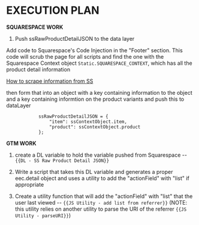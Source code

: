 # EXECUTION PLAN

**SQUARESPACE WORK**
1. Push ssRawProductDetailJSON to the data layer

Add code to Squarespace's Code Injection in the "Footer" section. This code will scrub the page for all scripts and find the one with the Squarespace Context object `Static.SQUARESPACE_CONTEXT`, which has all the product detail information

[How to scrape information from SS](https://stackoverflow.com/questions/58053572/scraping-information-from-a-script-tag-using-javascript/64887166#64887166)

then form that into an object with a key containing information to the object and a key containing informtion on the product variants and push this to dataLayer

```
            ssRawProductDetailJSON = {
                "item": ssContextObject.item,
                "product": ssContextObject.product
            };
```


**GTM WORK**
1. create a DL variable to hold the variable pushed from Squarespace -- `{{DL - SS Raw Product Detail JSON}}`

2. Write a script that takes this DL variable and generates a proper eec.detail object and uses a utility to add the "actionField" with "list" if appropriate

3. Create a utility function that will add the "actionField" with "list" that the user last viewed -- `{{JS Utility - add list from referrer}}` (NOTE: this utility relies on another utility to parse the URI of the referrer `{{JS Utility - parseURI}}`)